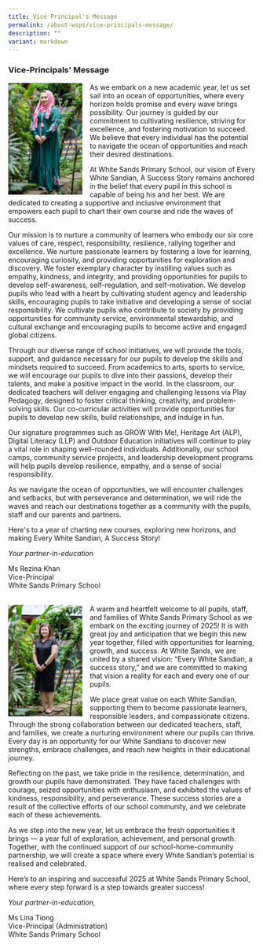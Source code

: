 ```yaml
---
title: Vice Principal's Message
permalink: /about-wsps/vice-principals-message/
description: ""
variant: markdown
---
```

### **Vice-Principals' Message**

<img src="/images/vp_2025.jpg" style="width:30%;margin-right:15px;" align="left">  
         

As we embark on a new academic year, let us set sail into an ocean of opportunities, where every horizon holds promise and every wave brings possibility. Our journey is guided by our commitment to cultivating resilience, striving for excellence, and fostering motivation to succeed. We believe that every individual has the potential to navigate the ocean of opportunities and reach their desired destinations.

At White Sands Primary School, our vision of Every White Sandian, A Success Story remains anchored in the belief that every pupil in this school is capable of being his and her best. We are dedicated to creating a supportive and inclusive environment that empowers each pupil to chart their own course and ride the waves of success.

Our mission is to nurture a community of learners who embody our six core values of care, respect, responsibility, resilience, rallying together and excellence. We nurture passionate learners by fostering a love for learning, encouraging curiosity, and providing opportunities for exploration and discovery. We foster exemplary character by instilling values such as empathy, kindness, and integrity, and providing opportunities for pupils to develop self-awareness, self-regulation, and self-motivation. We develop pupils who lead with a heart by cultivating student agency and leadership skills, encouraging pupils to take initiative and developing a sense of social responsibility. We cultivate pupils who contribute to society by providing opportunities for community service, environmental stewardship, and cultural exchange and encouraging pupils to become active and engaged global citizens.

Through our diverse range of school initiatives, we will provide the tools, support, and guidance necessary for our pupils to develop the skills and mindsets required to succeed. From academics to arts, sports to service, we will encourage our pupils to dive into their passions, develop their talents, and make a positive impact in the world. In the classroom, our dedicated teachers will deliver engaging and challenging lessons via Play Pedagogy, designed to foster critical thinking, creativity, and problem-solving skills. Our co-curricular activities will provide opportunities for pupils to develop new skills, build relationships, and indulge in fun.

Our signature programmes such as GROW With Me!, Heritage Art  (ALP), Digital Literacy (LLP) and Outdoor Education initiatives will continue to play a vital role in shaping well-rounded individuals. Additionally, our school camps, community service projects, and leadership development programs will help pupils develop resilience, empathy, and a sense of social responsibility.

As we navigate the ocean of opportunities, we will encounter challenges and setbacks, but with perseverance and determination, we will ride the waves and reach our destinations together as a community with the pupils, staff and our parents and partners.

Here's to a year of charting new courses, exploring new horizons, and making Every White Sandian, A Success Story!


_Your partner-in-education_

Ms Rezina Khan<br>
Vice-Principal<br>
White Sands Primary School
<br><br>

<img src="/images/vpa_2025.jpg" style="width:30%;margin-right:15px;" align="left">         

A warm and heartfelt welcome to all pupils, staff, and families of White Sands Primary School as we embark on the exciting journey of 2025! It is with great joy and anticipation that we begin this new year together, filled with opportunities for learning, growth, and success. At White Sands, we are united by a shared vision: “Every White Sandian, a success story,” and we are committed to making that vision a reality for each and every one of our pupils. 

We place great value on each White Sandian, supporting them to become passionate learners, responsible leaders, and compassionate citizens. Through the strong collaboration between our dedicated teachers, staff, and families, we create a nurturing environment where our pupils can thrive. Every day is an opportunity for our White Sandians to discover new strengths, embrace challenges, and reach new heights in their educational journey.

Reflecting on the past, we take pride in the resilience, determination, and growth our pupils have demonstrated. They have faced challenges with courage, seized opportunities with enthusiasm, and exhibited the values of kindness, responsibility, and perseverance. These success stories are a result of the collective efforts of our school community, and we celebrate each of these achievements.

As we step into the new year, let us embrace the fresh opportunities it brings — a year full of exploration, achievement, and personal growth. Together, with the continued support of our school-home-community partnership, we will create a space where every White Sandian’s potential is realised and celebrated.

Here’s to an inspiring and successful 2025 at White Sands Primary School, where every step forward is a step towards greater success!


_Your partner-in-education,_

Ms Lina Tiong<br>
Vice-Principal (Administration)<br>
White Sands Primary School